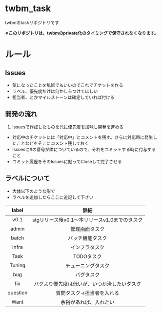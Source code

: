 # twbm_task
twbmのtaskリポジトリです

**※このリポジトリは、twbmのprivate化のタイミングで保守されなくなります。**

# ルール

## Issues
* 気になったことを乱雑でもいいのでこれでチケットを作る
* ラベル、優先度だけは何かしらつけてほしい
* 担当者、とかマイルストーンは確定していれば付ける

## 開発の流れ
1. Issuesで作成したものを元に優先度を加味し開発を進める
* 対応中のチケットには「対応中」とコメントを残す。さらに対応時に発生したことなどをそこにコメント残しておく
* Issuesに#の番号が隣についているので、それをコミットする時に付与すること
* コミット履歴をそのIssuesに貼ってCloseして完了させる

## ラベルについて
* 大体以下のような形で
* ラベルを追加したらここに追記して下さい

|label|詳細|
|:--:|:--:|
|v0.1|stgリリース後v0.1〜本リリースv1.0までのタスク|
|admin|管理画面タスク|
|batch|バッチ機能タスク|
|Infra|インフラタスク|
|Task|TODOタスク|
|Tuning|チューニングタスク|
|bug|バグタスク|
|fix|バグより優先度は低いが、いつか治したいタスク|
|question|質問タスク→担当者を入れる|
|Want|余裕があれば、入れたい|
